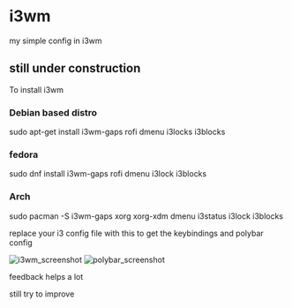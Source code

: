 # i3wm
my simple config in i3wm

## still under construction

To install i3wm

### Debian based distro
sudo apt-get install i3wm-gaps rofi dmenu i3locks i3blocks

### fedora
sudo dnf install i3wm-gaps rofi dmenu i3lock i3blocks

### Arch
sudo pacman -S i3wm-gaps xorg xorg-xdm dmenu i3status i3lock i3blocks

replace your i3 config file with this to get the keybindings and polybar config

![i3wm_screenshot](https://user-images.githubusercontent.com/81343360/229663923-80466416-7ccb-400b-a961-1181dd77536f.png)
![polybar_screenshot](https://user-images.githubusercontent.com/81343360/229663952-d45a5cf1-1a3b-4712-bf25-85b56a4e7ca8.png)

feedback helps a lot 

still try to improve
